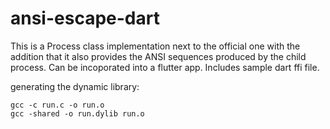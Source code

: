 # ansi-escape-dart
This is a Process class implementation next to the official one with the addition that it also provides the ANSI sequences produced by the child process. Can be incoporated into a flutter app. Includes sample dart ffi file.

generating the dynamic library:

```
gcc -c run.c -o run.o
gcc -shared -o run.dylib run.o
```
